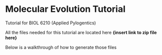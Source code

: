 # Molecular Evolution Tutorial
Tutorial for BIOL 6210 (Applied Pylogentics)

All the files needed for this tutorial are located here **{insert link to zip file here}**

Below is a walkthrough of how to generate those files
